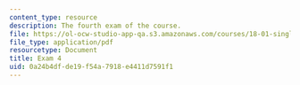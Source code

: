```yaml
---
content_type: resource
description: The fourth exam of the course.
file: https://ol-ocw-studio-app-qa.s3.amazonaws.com/courses/18-01-single-variable-calculus-fall-2006/0a24b4dfde19f54a7918e4411d7591f1_exam4.pdf
file_type: application/pdf
resourcetype: Document
title: Exam 4
uid: 0a24b4df-de19-f54a-7918-e4411d7591f1
---
```

